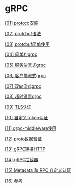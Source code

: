 # gRPC

[[01]   protoco安装](https://www.cnblogs.com/randysun/p/16273911.html, 'protoco安装')

[[02]   protobuf语法](https://www.cnblogs.com/randysun/p/16273914.html, 'protobuf语法')

[[03]   protobuf简单使用](https://www.cnblogs.com/randysun/p/16273919.html, 'protobuf简单使用')

[[04]   简单的grpc](https://www.cnblogs.com/randysun/p/16273924.html, '简单的grpc')

[[05]   服务端流式grpc](https://www.cnblogs.com/randysun/p/16273932.html, '服务端流式grpc')

[[06]   客户端流式grpc](https://www.cnblogs.com/randysun/p/16273935.html, '客户端流式grpc')

[[07]   双向流式grpc](https://www.cnblogs.com/randysun/p/16273937.html, '双向流式grpc')

[[08]   超时设置grpc](https://www.cnblogs.com/randysun/p/16273941.html, '超时设置grpc')

[[09]   TLS认证](https://www.cnblogs.com/randysun/p/16273945.html, 'TLS认证')

[[10]   自定义Token认证](https://www.cnblogs.com/randysun/p/16273947.html, '自定义Token认证')

[[11]   grpc-middleware使用](https://www.cnblogs.com/randysun/p/16273951.html, 'grpc-middleware使用')

[[12]   proto数据验证](https://www.cnblogs.com/randysun/p/16273958.html, 'proto数据验证')

[[13]   gRPC转换HTTP](https://www.cnblogs.com/randysun/p/16273965.html, 'gRPC转换HTTP')

[[14]   gRPC拦截器](https://www.cnblogs.com/randysun/p/16273971.html, 'gRPC拦截器')

[[15]   Metadata 和 RPC 自定义认证](https://www.cnblogs.com/randysun/p/16273994.html, 'Metadata 和 RPC 自定义认证')

[[16]   参考](https://www.cnblogs.com/randysun/p/16273996.html, '参考')

